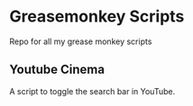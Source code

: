 # Greasemonkey Scripts

Repo for all my grease monkey scripts

## Youtube Cinema

A script to toggle the search bar in YouTube.
